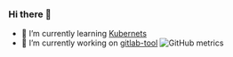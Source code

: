 ### Hi there 👋

- 🌱 I’m currently learning [Kubernets](https://github.com/orginux/learning-k8s)
- 🔭 I’m currently working on [gitlab-tool](https://github.com/orginux/gitlab-tool)
![GitHub metrics](https://metrics.lecoq.io/orginux?base.repositories=0&base.metadata=0&languages=1)
